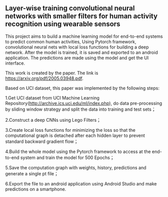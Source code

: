 ## Layer-wise training convolutional neural networks with smaller filters for human activity recognition using wearable sensors

This project aims to build a machine learning model for end-to-end systems to predict common human activities, Using Pytorch framework, convolutional neural nets with local loss functions for building a deep network. After the model is trained, it is saved and exported to an android application. The predictions are made using the model and get the UI interface.

This work is created by the paper. The link is https://arxiv.org/pdf/2005.03948.pdf.

Based on UCI dataset, this paper was implemented by the following steps:

1.Get UCI dataset from UCI Machine Learning Repository(http://archive.ics.uci.edu/ml/index.php), do data pre-processing by sliding window strategy and split the data into training and test sets；

2.Construct a deep CNNs using Lego Filters；

3.Create local loss functions for minimizing the loss so that the computational graph is detached after each hidden layer to prevent standard backward gradient flow；

4.Build the whole model using the Pytorch framework to access at the end-to-end system and train the model for 500 Epochs；

5.Save the computation graph with weights, history, predictions and generate a single pt file；

6.Export the file to an android application using Android Studio and make predictions on a smartphone.
